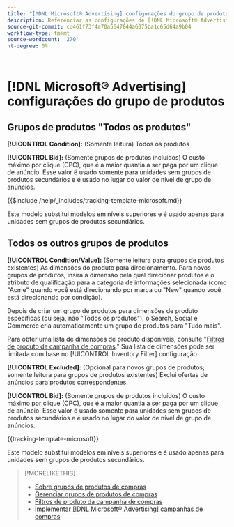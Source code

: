 ```yaml
---
title: "[!DNL Microsoft® Advertising] configurações do grupo de produtos"
description: Referenciar as configurações de [!DNL Microsoft® Advertising] grupos de produtos de compras.
source-git-commit: cd461f73f4a70a5647844a6075ba1c65d64a9b04
workflow-type: tm+mt
source-wordcount: '270'
ht-degree: 0%

---
```


# [!DNL Microsoft® Advertising] configurações do grupo de produtos

## Grupos de produtos &quot;Todos os produtos&quot;

**[!UICONTROL Condition]:** (Somente leitura) Todos os produtos

**[!UICONTROL Bid]:** (Somente grupos de produtos incluídos) O custo máximo por clique (CPC), que é a maior quantia a ser paga por um clique de anúncio. Esse valor é usado somente para unidades sem grupos de produtos secundários e é usado no lugar do valor de nível de grupo de anúncios.

<!-- **[!UICONTROL Tracking Template]:** -->

{{$include /help/_includes/tracking-template-microsoft.md}}

Este modelo substitui modelos em níveis superiores e é usado apenas para unidades sem grupos de produtos secundários.

## Todos os outros grupos de produtos

**[!UICONTROL Condition/Value]:** (Somente leitura para grupos de produtos existentes) As dimensões do produto para direcionamento. Para novos grupos de produtos, insira a dimensão pela qual direcionar produtos e o atributo de qualificação para a categoria de informações selecionada (como &quot;Acme&quot; quando você está direcionando por marca ou &quot;New&quot; quando você está direcionando por condição).

Depois de criar um grupo de produtos para dimensões de produto específicas (ou seja, não &quot;Todos os produtos&quot;), o Search, Social e Commerce cria automaticamente um grupo de produtos para &quot;Tudo mais&quot;.

Para obter uma lista de dimensões de produto disponíveis, consulte &quot;[Filtros de produto da campanha de compras](/help/search-social-commerce/campaign-management/campaigns/shopping-campaign-product-filters.md).&quot; Sua lista de dimensões pode ser limitada com base no [!UICONTROL Inventory Filter] configuração.

**[!UICONTROL Excluded]:** (Opcional para novos grupos de produtos; somente leitura para grupos de produtos existentes) Exclui ofertas de anúncios para produtos correspondentes.

**[!UICONTROL Bid]:** (Somente grupos de produtos incluídos) O custo máximo por clique (CPC), que é a maior quantia a ser paga por um clique de anúncio. Esse valor é usado somente para unidades sem grupos de produtos secundários e é usado no lugar do valor de nível de grupo de anúncios.

<!-- **[!UICONTROL Tracking Template]:** -->

<!-- ExL can't handle the same include twice in the same file, so using a snippet for the second occurrence.

{{$include /help/_includes/tracking-template-microsoft.md}}
-->

{{tracking-template-microsoft}}

Este modelo substitui modelos em níveis superiores e é usado apenas para unidades sem grupos de produtos secundários.

>[!MORELIKETHIS]
>
>* [Sobre grupos de produtos de compras](product-group-about.md)
>* [Gerenciar grupos de produtos de compras](product-group-manage.md)
>* [Filtros de produto da campanha de compras](/help/search-social-commerce/campaign-management/campaigns/shopping-campaign-product-filters.md)
>* [Implementar [!DNL Microsoft® Advertising] campanhas de compras](/help/search-social-commerce/campaign-management/special-campaign-types/microsoft-shopping-campaigns.md)

